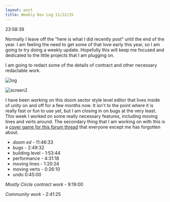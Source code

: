 ```yaml
---
layout: post
title: Weekly Dev Log 11/22/15
---
```


23:58:39

Normally I leave off the "here is what I did recently post" until the end of the year. I am feeling the need to get some of that love early this year, so I am going to try doing a weekly update. Hopefully this will keep me focused and dedicated to the little projects that I am plugging on.

I am going to redact some of the details of contract and other necessary redactable work.

![log](https://dl.dropboxusercontent.com/u/43672/blog_static/images/weekly_dev_0_time.png)

![screen2](https://dl.dropboxusercontent.com/u/43672/blog_static/images/doom_ed1.png)

I have been working on this doom sector style level editor that lives inside of unity on and off for a few months now. It isn't to the point where it is really fast or fun to use yet, but I am closing in on bugs at the very least. This week I worked on some really necessary features, including moving lines and verts around. The secondary thing that I am working on with this is a [cover game for this forum thread](http://forum.makega.me/t/covers-based-on-a-screenshot/1318) that everyone except me has forgotten about.

* *doom ed* - 11:46:33
* bugs - 2:49:32
* building level - 1:53:44
* performance - 4:31:18
* moving lines - 1:20:24
* moving verts - 0:26:10
* undo 0:45:00

*Mostly Circle contract work* - 9:19:00

*Community work* - 2:41:25